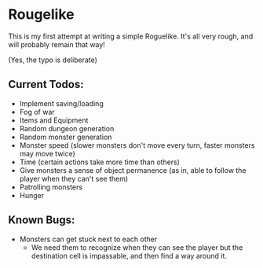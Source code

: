﻿# Rougelike

This is my first attempt at writing a simple Roguelike. It's all very rough, and will probably remain that way!

(Yes, the typo is deliberate)

## Current Todos:

- Implement saving/loading
- Fog of war
- Items and Equipment
- Random dungeon generation
- Random monster generation
- Monster speed (slower monsters don't move every turn, faster monsters may move twice)
- Time (certain actions take more time than others)
- Give monsters a sense of object permanence (as in, able to follow the player when they can't see them)
- Patrolling monsters
- Hunger

## Known Bugs:

- Monsters can get stuck next to each other
    - We need them to recognize when they can see the player but the destination cell is impassable, and then find a way around it.
